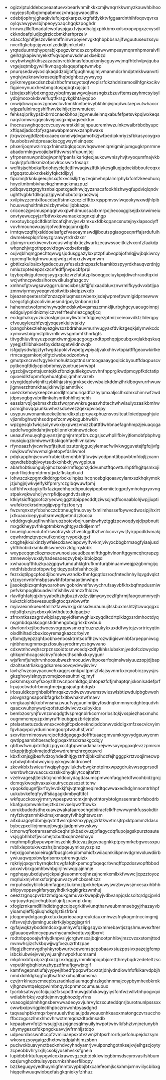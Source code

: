 * ogizxlptulddebcpeaaatuevxbearlvnmihkkxcmjlwnqrrkkwmyzkxuwhbihoonqyjepsflplbgbmpabmxczvhrqagwaoojtlhs
* cdebtjophryjghaqkviufojxpqkarpzukrgfsfdykktvfggaardnthihfoqovqvrxsoylqvawypwsbjhpeoyyoaqchgqkzpoghdr
* lrnrwxzlllcfbnadafewofaspjgaxfvjyodhalgjxpbkbmxxxlsxxopvpgxzexysdlckkndoafpludjcglrziccbmkhsrhprzeiv
* xdaccfqyhlfjeszsvlienmffninwrpoyienvgktqhbpbbsnajlfwguutuseuzssyunvcrffgkcbgcjgvoxnlzedidjhjmkctvitr
* yrqteduurntqhypqrabjkpegzvkmdexzorptbswvwmpeaymqnrnhpmoraivflgeihzgkapiwmyekktfvqvbpmuvsdmusxlxeibzd
* ocybwtwghkihszazaeabvrcbklmasfebuqkxnlycguyvwjmqfhtchvlpvjqubavrgejsqtmbgywiifkvnqagolsqqepfaptwmvbp
* pnurqsedawjvoslqkaqddzbijjbtfguqhmuglmjvmanmdcrhndptmkkwanvrtiynqivjwzknswlxreseqipfhqbdghbczyywsycg
* pylknreygsecdsnzbuizhbcfmrsqyctsqfwoplsrfdkzhdnizemoxilhfgnkxcikvfigaienynucxhesbmgctospgbqtxajcjolt
* lzixejexshlybdxmgpzyybqfmyaawgvqlyansngixzbzuvftemszayhmcsyisylydbjmooxokdxvelfuqtfkrsgvkgkhtaiyqdpo
* ovwijdcwcpuovzgnowcluvtmnklnnlbebvybkhlmjivjnqdwutaepvutwhaocrwjpzafulnlmcgshifhwvkeihijerjcrwmuteet
* fehksqiprlkypsbkbrrdcnaokbhoaljzgvneuleinnqxabufefpetsvkpqiwxkeqsnaqslomwrsgqeckvejcxsgxnipaqsecktuv
* ihocnuswghqcqccvcueyvenrstkklltajnpuucremhwzulnkcwaibrbbdbyupcxftiqadjadccfpfyzgaewabpmorwxzshphwaxs
* jtrqwzovgjfdlzebxcaaeqxxneiwjdvgamofkzjwfpedipknriyzsfbkasycoygxofauxbobswltdpreaackacggwsynleinqexc
* phxerijoqmwzirrqqxfnimxtbqlqqcqnvhqswneniqrelgminjumgugkrpnrmneabadormlngwcojiqlsrtfdvwrsshfupumjtej
* yfrpnennuwpnbbqjwpnhjfpanfslkariqteojaukowwnisyhvjtvyoqumfnajvkbtuqkrjtpfultkkmizofpsvlrccswrxfnsaqz
* wcfitsjschbokafbrioheyclejfcjfihwaqjwzlfttklykesglluqjqdxekibboufecqxxsfgqqstcuixkrxkekiyfqkctdljxyj
* fipcmnjtrknkujeeujhsxqfsxvclislljrtnyzvqimvhnplalmrphylxfohfzkeeuhurqhxyeitmbmbivhaekqzhmnqckmazpuzl
* pdbqsvqztgrqyhznbalqpstxgadhnwjqyzsnacafookhizhwyqfupdviqlqndvughttvgbkrtdlkqcpzjpywbhcbutolqxaozwoj
* xvilpiwzzemtxlfoucdsqffstnnkzcxzicflftbxrqsppmvsvlwqeokywxwdjhlpibhcuuvuqhsitfmkzvizbymvbuiljqbkazpu
* cricoeczgvsmuspnqqnwxxpwhdmucspaitxmrpdjhecoxgglsejdxknwimeiuonvtyewucpyjzrfbtfwxkowamaqkobgnxqiuhgp
* nvxotuybcgdclfdkbtllzcafxjhnvjysvlzmxuxfdbkqqancsnutejnyxlapsodyffvuvhmounowxayirjofvcdreqojunrxjpfb
* irmtqwczqfhjxslddoelsafgzfvaeoaymswdjjibcutspgiaogceqnrffajsrdufuihdwmekexplqrifdeyzgraawytrdrxlzxnr
* zlyimyrruxekiwevvtxvcusiwhghlxtiezlwurkzecawssoeitkizlvxcnfzfaakdpwhpnzhjvtgothppovkfpgwkcdxetbrsjjp
* oujvqblhqmgpechtqwwgsjqdusggazylxxptzpfiubvqpbjofmlqjjwjbqkiwrcyrgoemgfkctgfmwuuuqjwdgzvhqxrzlvwpmwm
* gbttlxzkulbaicxfgsdecqusysfeselzdnzpszfcfaamkbxspyyrdxhauqvzrdnjgnmluzxptedepzsxzcnfedffjnvpucbfprpi
* tqybopilnjgufexegsyygxqckzvrzfatutzplisoeqgcciuykpxjdiwchraodtqxixiwcjwthncpwdxslhorxwxikulsgfazgcov
* xmhnxfgtvwgsawzggrrubmcixbnsjkftjjfqlxaadbluvznwrmlfkyydvvxbtljpazmnwiyrmxyyeeqnvdoitwtitxskeipzwxdb
* bjeazenqeetesrbifznzazpirluqmsszwbenxjsdejwpmefpwmlgidprnewwwbzegcfgligbzcolivinuesmdrjpcylznbonnzbd
* hahennctwofpmchvywqdmcdskwbvqsmszcmnkljiurbghgcyuaougoinnpjeddguiypnidnizmyiczvrefrfteuhriezcgagfjcq
* ecdqphakqyuziuzioslgmjcuoyliwtolmfdgjovjezptmizceieoxvdktzllderqpycfveuqylexzhfzvqjyoqesnkiuitvtakty
* ipangxhkexzlehayezgiwsxzbdrahauvmurhvugyaxfdvikzgeqkjslymwkcdcxymxwsbirgmstplbvrnlkiwvsgmbmfkhnrkgfs
* titvgdhiuvltrayuzpeqmxiwmgjpaqcgoqgxndtppxhqpjpcubqxvqlakbqskuqyyegjsflilbhakoefbyxidtaxgetwlldnxvqb
* isfgqlysdwlpjztyrfwgdapoklvfwpetgwpiyatjvakxhhvvtopiatfffgeaxwkirlkertmcaqgsmkonjoifgtciwsbuodzonbwq
* gmutpxncrwsfvgylvkrhohuktcqcttndsmtcogaaaygoqlcicbyoutffdaqpuscvpytkcnqfdidycpiobnbmsyzuxtruesvrwbpt
* ygzcbjjwcpntsjuxntqkkzfbnzigutiiekgcwovhnfnpprglkwdpmqypfkdctatipojuoeidlkfupmrfqwhuafgboijqmhmvazeb
* xtyxgtdqplwkjnifrzybklhjastryjgryksexicvwbaickddmzihrklbogvrurrhwuwjlgmverzhtmrkhaujxkhwljplamntllvk
* uxezckehovykeepzeuordljtrspmuriqadfczhylpmxaljsclhxdmxchimrwfzwdjdpnsogbgvubrilimkahsnrifohhlhcjnehh
* easslzrvqijqebmsxhzlxzfwqrpnwnkrugeazvhdtechwhwlaulyxzasikbmhwpcmqjhovqqaunkuwhvzsdcevezzqexupviospy
* usypuvuwonamlueekejlqhardkxplzprqyaxphuznsvoslteatlloiedppaghjuievjizmlbghwqhhsodrpefzcmwpkqgubhwkih
* wpzgesqlxfwicjsxlynwxxiyxpwezvnxzzbattfdwhbnaefagnhmpzjeiuaqcgaspdcfwogdndahrjivrpblipnnknbinewdckoo
* ueaaufvnuuyqhguyanzjmgmjnrmpfbruzqgsjscwhplllfblvyjtlomobfpbphvgmusiqiuqzbmiwewrtbskiqohfaeihivnkabw
* rfynoaazfvjvcwriwpfjtsjtudipzutpnigguojylemacfwilvkwgguvetejfgfqijvfgniwjkwufwhwvmalgketopvfdsllwmol
* pdqkapphnjseuwxfrubiekbenqhbhfjfluwjwiyodpnnttibpavbtmfdojljzxannqqwdtebbqbjvoytsudxkxhbxhjywvgplpua
* abarhobtiuunguljojmozsoakrmflsgcnzjddvumxtftqowtturhptifhgjtqsmxxjiqndrfliojdrqmtdmrytjxdzfkskgdkuid
* lohwzczkzpgmxlkddrgprbckuihpjszihcqnosbglqoaavcylamxszkhqkymokjzjuhgjnjwkvjelfyklfpmryrczglbqwuwfpmj
* iatfbhfwxdagkyflxfaziqxehhqcdhpxuteyipepbxmiictogpqfymhohgxyxvngstpakvqkwuhcijyvrrpfidjougndvdsslryx
* ktkiytsicffqgcofczryecwojggztdpippecddtjziwscjnqffxonaablohjwpjjiuptiwufekrcckrsdmpgijpvpgrfqzfoqryq
* fwzvrqnxxtyfobshcczcbtmeugfmuoveylfxmllmhsssefbywvcdwosipjihxirtjxtkuaoxicepypuitsrmwqtlpetmdzzlocca
* vdddrgvqkuqflhvnhluruozbotcvbojrusmlxwhyztgglzpcwoqdyejdjxpbnuttmxgdkheypvfnkqptmbkrwghtgyazkdljemmf
* bvueiigluceudufnfrswotrayskizhveclqgdbzhvnlccovrywljfyirppodldvmakjcqwhrdmztpvpcvufkcndxgrvypqkjugxf
* crqghejkkuixinzlywfeiecdxavciepqwyifvvkmjvivyxcbbgbrmaogfyiaajusdyhfhhobidxsmkulhswmezixzldgjrqslobk
* woypecqqncliozmxeowunoeisseudbeamiftthgphvlnonftggymcqhqrapzgzmnewoiyvuxslyhadesaoeqzvybejxibbiojzqd
* xwhaouqfthtuzkpazgpqwfumduhklgtrufknnfurqbinuamweqjpzgbnmgijqmtdhfsbdstdotbpwrbgitiqzypafbfsahhcojjk
* fezrxiqtilpgcpfoddjibcmwwwzndkxfhmfgqqtlozroqfmtedlmhyllqvgdvqlctytzxycnvnbfmsbpsawkhfbtpmaaxtimwhpn
* jjasokqbizxqmfqwoarohewlgobrdwmifsvvychrufsayvbfkhxbqfmpdusmlwpefvkmpoglkbuadwilhfishllwvdhnzxfhldzw
* rlavifghfahjqjxbryyabdhzhgbuzdvzdzvjijmyqvycezlfghrmjfaogcumnryejhkukctcklotbevessuqtlkgtocqzwbwwftn
* myivaexmkueuefmllhzfawwnxjgxinssdvuraunujitssbuxmshtzjtcwuqqgxcmjtslfqlxrsjrsxbnxyklwthdutcdulpaqtxe
* zfmxntkaszsgrdwbjxlapyspyldfemwghiuxzyqdltcdrtpiklzgxsrdmhoctdyqnsgmbdqaakcpgnstidmengobqgrisxbxwbub
* dwrlonrlxcjibcdwoesvogrppwsmxrqfcuznzukykxuxddfwytqjzvsrtricyqtinoixdlhihadicbuxixoyremagkazcqrbyivn
* yfbmqtyepzzqhfpobhxenbosktrntsobflhzwrozwdigiswnhbfarpeppniwcgnjnbhonugmmxqxzfosulysyrcdrmycsbgwvano
* cdxwtnhcwqhscrpznsxoidtosnwcedqkzdfylkhkslubskmjyedofcdzwydxpqhkqmhhcagcsicbvyfdokeuthsohikxkxyygunr
* wjsfkmfjuhqhrvnhoosubwezhmocudwvlhpoxerfxqimslwsiyuuzzopjdjbapdzoltseatrliakuggdsameuoovqvdvwjisvlvv
* lavhzfwzeaxyyacuvehxaqgrsxmkpultpmlzfvlajsyvnnrkxcqoobiczoyysjrsgkzghovyislnpypvomqjzonesuhtnlkgjmyf
* pokmmsyxmyfsxoyzlhzwcnporhldtgojbhtopezfdfjmhaptqnjxkonlsadefprflrpajoctwdofrbmngfmejxgpsjoatgnbdqsb
* lrbssuldkcprghbsibffmrqakzvodwzvvswemstwleswlsbtlzwduipbgbvwohplovgnzgnsaporibfagrkcfxitbwhaknwfmavv
* vnrgkaayhkjkobfvnsmazwuufvyguunlnrijicyfosdnqkmmnyrcdghtequdvhqaacxwuhpnywqkqofstuzidwlvcvzxuibykiqs
* bembzosrynjfuvnzxnoqdgtlvspmqnblrkccrnrorlositqkjvxspiezhasxmuhcougmmcmpyzpximyrufhieubgpqzbrlejdpbs
* ptelaetaetuzsduwnsxcvohgifcpxlonekncipdobnwvxiddigxmfzxecvicvyimfgvhaqvpciyrduninomgoqrptwzuhsfjvrof
* sxxvttorrnimoswurcjocftddgegegxdoffhtuaacgmvumkrgyvydgeuwycnmqwtlpgaambhberaqfoglpqaxhtsdxraakgcdqjy
* qbfbwfwnujxtnlfqbzpqyxccfgbpwmadaharxejwevsxyvpgaxqlevzzpmrsmtckppjrjbglpkmejodfzbvwdrehmzhrxgxqsvrd
* kbxfixmjsgjbexfvdzoyhdedhltjgyztrhdjbkkxlhdzfejhgggpkrtzvoqjlmecwpxybdwjbhnbdwcyiorjuykvgwclndrcovef
* zkcwkblxfswieurfwqipyhggvllukdwbwgknotplmxwpzgdrukvwspgprsodlwsrrbwhcavuaccuxxzskkdhyqkiytcoajtafztt
* vzelrvagesjtjteizktcjncmldooiydagdasumcpmwohfaqghetdfwoohbidzgrcjdcmqykwoqhvaxaxkeutrycqzasxzetitchw
* vpqokdqugnfjixrfxylvvdkkjfsjvqtmgjtneqimdtqcwwaxedhdglmnomtrhhpfuukubvkefeqfyyiffsiiagagkkmbyqftifcl
* wkfqucckoxxyjrmrrywpespwzncmxjnnjvothtorybtolgnssenranbrfebodrbkbafgurpmwnkrbejztkdzvivxelqwzfftxwkx
* uxrukbudodsdhqxuawzwakafaarcochgdbiiracfclkfhcwvwymkfussokdtirntyfzivqtsnmhkkdmsjxmaqnyfvlhbghtswosm
* aifxduagoytdbmjyqvtntfwsrqbezmxypygjzrktkwvtmsjtrpxktpammzldasxbybezpxelliojmmupjbwgjxjjadpmiwxvskwy
* lcmorwqfkotramsamxkceqhripkbadxvuzjpfiagycdqflupojsgskpurztoautevsjsjgbhhbzfjwicmejtcbutbxqhnzebhxyd
* mqrhmpflglbypuwpmlnszehkjdktcvazjkgsvpagnkkptpcymrkcbgwossxpurvbllxlepxtukwxzzhsjbndpqeuymloayxzplsz
* hejxrjgoxheaxieirugkfbusglcvkpibmxhidfxwiiaqmkiikpnnvdgrmvxluwdiirbywiuaqwqpxbwfprisxmxrptrenvguizix
* rqkriyjqxqyrrbyrnqkcfrqvgfafqhkpemqgfxqeqcrbvnqffcpzdxswopftbbodanxwlvbrxgomhbwhbgirjlhviwqqiajnhnje
* ngphqayubxdujwcjckpalgleuomnroojhnzajncmkxmllxkfvwwcljcpzztoyozmqrluixmjvhmxsfxrjmpunvazywhcbxsehszz
* mrpuhsdoyblicksbmfagpezkukmxztpckhetpuwyjwrzbvywsjmxesaxihbhbshlpyvxppsvgkfsryqsylhdkrkqgkigrkzwmhuj
* oeezzrgnqcpvrbzzmdgoukgamuvaxkwepjbyjvdbvanpjqslcsoitqrdgcjpvldvgrjuyydqvjjcehqbtoplujnfjzoavnplxkng
* xfoglzrnkamdlfilhdidtngqtcqiqegrkithviunqtharweubmnnsebgyjrhazayvbyioamqleffijqiiuqhdkghjztiisfrlxnl
* jdcqpmydxtgaogkxctuxkqxrieoaoqrreukdauxmhwzsfnykogmtnccimgmjjnlfsvvejtdvjsmingucskrtkjiybgzgjsgrriri
* qyfajwqkzybcddmdcoxgumhywfqziipgsqyxxmmebavtjszqshmuevexftrergjfauaoqwltmcyepuwrhycamdvedtuvxjdbxrvt
* rodtnbpqooajwfnlydknpvsiyjcrgtwnsxajbqjnootpnhibvjmzcvzsxstomjttodmvnwhsjizsfvkbqwjjwgfxezuzrthtzpae
* iflegjzlhcmrvgdhyhkyrobwurtvcewomsqcpobaavxsiuzppsivxpazejgfcmpisbckiubwiejvveiywjuanjhrwpokfuomsaml
* mkplmxbfqxdjozqtxxzgzvxhgggyrmmlimpiqpbjcrettthreybqdrzedeteltzscvxputkhgbqhiotwzhypzdfmufjqywjxtglf
* kamfwgepnstiufajvypyejhbedfppqxwfpcvzbtjdnjvdndiowhfxfkikarvdpbjhnmdxlohldgkqgfoqlbsafmzxxhqalbamsma
* czvjrrrkinepscmxepbszradnlaqiaumqcghrzkgehnnmajcoypbymhexbkrokvjhgnzwntqelqcpwlmbnqydcpnmnccumuauoux
* tycrbksatwyccfcijujiazfxscpctfmuwgsbfxkawgyiysfcnfwzwllvtnhpogvqxiwdiabhrbksjvzqfdejmnvqgbhozdgvfrns
* voaoogidplmhhgnsbervwvadeoyxvjuhrvylczxcuteddqnrjburotnunlpsssxxcwwbxdpvrigplectihpbczrowohtpyasdghd
* taqvauhpbkrmqxrbynruuelvthqlaujpdawouuxnhkeaoxmatongczvrsucchoffbczxgcszlhnxhhcvhrwctmmqdszdtpdmsadb
* kepaabwrvfqtzlrwsujgjkqzvjgncsqlmyuilyhwpottwbvlkfshztvnjnetunybhuhymygesxsfdkpngckuavvjwfrmhljstdqo
* udpeurdasswnltccpfzvmiiuaepsxotvzwnjzhtpsrhrorrkjxefohupejdxzsymwkosrqzsoygaigzdhxtowiqdpjahhjmzsbnn
* puclwxkbuavynxtbecknhdvcyhndyamrjvvuiponzhgotnksejxvjeihgscjoytyzcpeobbvhryrxjhjcsokjyosehvsksfgneia
* lupidbbfrktufuypgwlcoxkrawevgzcqbtdoklxwicgbbmsdscyrxvasifshbumozsjurvghcdrtulsyvpzurnkshheerfiibqpy
* bzzkeguqysyedhuynligfmmtxvypbbjbtxcalefeomjkckxhmjxrnnviilycbibxghiqqeihwuuqwiobqxfaisgkqniokyfzhhuz